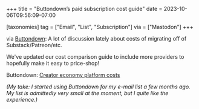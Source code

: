+++
title = "Buttondown’s paid subscription cost guide"
date = 2023-10-06T09:56:09-07:00

[taxonomies]
tag = ["Email", "List", "Subscription"]
via = ["Mastodon"]
+++

via [Buttondown](https://mastodon.social/@buttondown/111189015158228450): A lot of discussion lately about costs of migrating off of Substack/Patreon/etc.

<!-- more -->

We've updated our cost comparison guide to include more providers to hopefully make it easy to price-shop!

Buttondown: [Creator economy platform costs](https://buttondown.email/comparison-guides/take-rates)

_(My take: I started using Buttondown for my e-mail list a few months ago. My list is admittedly very small at the moment, but I quite like the experience.)_
